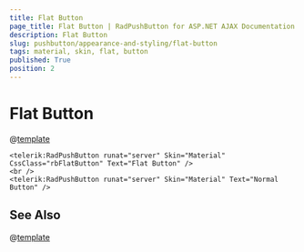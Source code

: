 ```yaml
---
title: Flat Button
page_title: Flat Button | RadPushButton for ASP.NET AJAX Documentation
description: Flat Button
slug: pushbutton/appearance-and-styling/flat-button
tags: material, skin, flat, button
published: True
position: 2
---
```


# Flat Button

@[template](/_templates/button/flat-button-template.md#intro "control: RadPushButton")

````ASP.NET
<telerik:RadPushButton runat="server" Skin="Material" CssClass="rbFlatButton" Text="Flat Button" />
<br />
<telerik:RadPushButton runat="server" Skin="Material" Text="Normal Button" />
````

## See Also

@[template](/_templates/button/flat-button-template.md#see-also "exclude: RadPushButton")